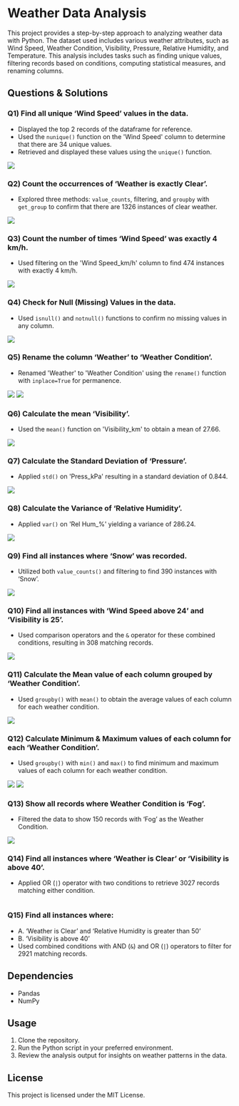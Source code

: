 # Weather Data Analysis

This project provides a step-by-step approach to analyzing weather data with Python. The dataset used includes various weather attributes, such as Wind Speed, Weather Condition, Visibility, Pressure, Relative Humidity, and Temperature. This analysis includes tasks such as finding unique values, filtering records based on conditions, computing statistical measures, and renaming columns.

## Questions & Solutions

### Q1) Find all unique ‘Wind Speed’ values in the data.
- Displayed the top 2 records of the dataframe for reference.
- Used the `nunique()` function on the 'Wind Speed' column to determine that there are 34 unique values.
- Retrieved and displayed these values using the `unique()` function.
  
![](https://raw.githubusercontent.com/sanmyyung/Weather-Dataset/refs/heads/main/Q1.webp)

### Q2) Count the occurrences of ‘Weather is exactly Clear’.
- Explored three methods: `value_counts`, filtering, and `groupby` with `get_group` to confirm that there are 1326 instances of clear weather.

![](https://raw.githubusercontent.com/sanmyyung/Weather-Dataset/refs/heads/main/Q2.webp)

### Q3) Count the number of times ‘Wind Speed’ was exactly 4 km/h.
- Used filtering on the 'Wind Speed_km/h' column to find 474 instances with exactly 4 km/h.

![](https://raw.githubusercontent.com/sanmyyung/Weather-Dataset/refs/heads/main/Q3.webp)

### Q4) Check for Null (Missing) Values in the data.
- Used `isnull()` and `notnull()` functions to confirm no missing values in any column.

![](https://raw.githubusercontent.com/sanmyyung/Weather-Dataset/refs/heads/main/Q4.webp)

### Q5) Rename the column ‘Weather’ to ‘Weather Condition’.
- Renamed 'Weather' to 'Weather Condition' using the `rename()` function with `inplace=True` for permanence.

![](https://raw.githubusercontent.com/sanmyyung/Weather-Dataset/refs/heads/main/Q5A.webp)
![](https://raw.githubusercontent.com/sanmyyung/Weather-Dataset/refs/heads/main/Q5B.webp)

### Q6) Calculate the mean ‘Visibility’.
- Used the `mean()` function on 'Visibility_km' to obtain a mean of 27.66.

![](https://raw.githubusercontent.com/sanmyyung/Weather-Dataset/refs/heads/main/Q6.webp)

### Q7) Calculate the Standard Deviation of ‘Pressure’.
- Applied `std()` on 'Press_kPa' resulting in a standard deviation of 0.844.

![](https://raw.githubusercontent.com/sanmyyung/Weather-Dataset/refs/heads/main/Q7.webp)

### Q8) Calculate the Variance of ‘Relative Humidity’.
- Applied `var()` on 'Rel Hum_%' yielding a variance of 286.24.

![](https://raw.githubusercontent.com/sanmyyung/Weather-Dataset/refs/heads/main/Q8.webp)

### Q9) Find all instances where ‘Snow’ was recorded.
- Utilized both `value_counts()` and filtering to find 390 instances with ‘Snow’.

![](https://raw.githubusercontent.com/sanmyyung/Weather-Dataset/refs/heads/main/Q9.webp)

### Q10) Find all instances with ‘Wind Speed above 24’ and ‘Visibility is 25’.
- Used comparison operators and the `&` operator for these combined conditions, resulting in 308 matching records.

![](https://raw.githubusercontent.com/sanmyyung/Weather-Dataset/refs/heads/main/Q10.webp)

### Q11) Calculate the Mean value of each column grouped by ‘Weather Condition’.
- Used `groupby()` with `mean()` to obtain the average values of each column for each weather condition.

![](https://raw.githubusercontent.com/sanmyyung/Weather-Dataset/refs/heads/main/Q11.webp)

### Q12) Calculate Minimum & Maximum values of each column for each ‘Weather Condition’.
- Used `groupby()` with `min()` and `max()` to find minimum and maximum values of each column for each weather condition.

![](https://raw.githubusercontent.com/sanmyyung/Weather-Dataset/refs/heads/main/Q12.webp)
![](https://raw.githubusercontent.com/sanmyyung/Weather-Dataset/refs/heads/main/Q12B.webp)

### Q13) Show all records where Weather Condition is ‘Fog’.
- Filtered the data to show 150 records with ‘Fog’ as the Weather Condition.

![](https://raw.githubusercontent.com/sanmyyung/Weather-Dataset/refs/heads/main/Q13.webp)

### Q14) Find all instances where ‘Weather is Clear’ or ‘Visibility is above 40’.
- Applied OR (`|`) operator with two conditions to retrieve 3027 records matching either condition.

![]()

### Q15) Find all instances where:
  - A. ‘Weather is Clear’ and ‘Relative Humidity is greater than 50’
  - B. ‘Visibility is above 40’
- Used combined conditions with AND (`&`) and OR (`|`) operators to filter for 2921 matching records.

## Dependencies
- Pandas
- NumPy

## Usage
1. Clone the repository.
2. Run the Python script in your preferred environment.
3. Review the analysis output for insights on weather patterns in the data.

## License
This project is licensed under the MIT License.
